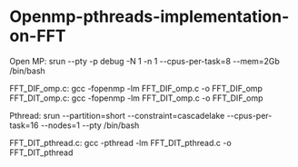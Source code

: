 # Openmp-pthreads-implementation-on-FFT
Open MP: 
srun --pty -p debug -N 1 -n 1 --cpus-per-task=8 --mem=2Gb /bin/bash 

FFT_DIF_omp.c:  gcc -fopenmp -lm FFT_DIF_omp.c -o FFT_DIF_omp
FFT_DIT_omp.c:  gcc -fopenmp -lm FFT_DIT_omp.c -o FFT_DIF_omp

Pthread: 
srun --partition=short --constraint=cascadelake --cpus-per-task=16 --nodes=1 --pty /bin/bash

FFT_DIT_pthread.c:  gcc -pthread -lm FFT_DIT_pthread.c -o FFT_DIT_pthread
